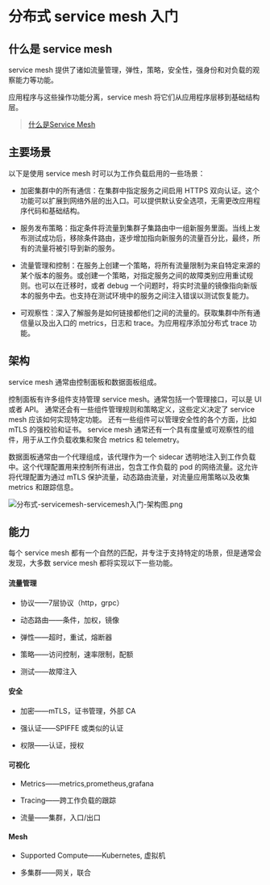 # 分布式 service mesh 入门

## 什么是 service mesh

service mesh 提供了诸如流量管理，弹性，策略，安全性，强身份和对负载的观察能力等功能。

应用程序与这些操作功能分离，service mesh 将它们从应用程序层移到基础结构层。

> [什么是Service Mesh](https://zhuanlan.zhihu.com/p/61901608)

## 主要场景

以下是使用 service mesh 时可以为工作负载启用的一些场景：

- 加密集群中的所有通信：在集群中指定服务之间启用 HTTPS 双向认证。这个功能可以扩展到网络外层的出入口。可以提供默认安全选项，无需更改应用程序代码和基础结构。

- 服务发布策略：指定条件将流量到集群子集路由中一组新服务里面。当线上发布测试成功后，移除条件路由，逐步增加指向新服务的流量百分比，最终，所有的流量将被引导到新的服务。

- 流量管理和控制：在服务上创建一个策略，将所有流量限制为来自特定来源的某个版本的服务。或创建一个策略，对指定服务之间的故障类别应用重试规则。也可以在迁移时，或者 debug 一个问题时，将实时流量的镜像指向新版本的服务中去。也支持在测试环境中的服务之间注入错误以测试恢复能力。

- 可观察性：深入了解服务是如何链接都他们之间的流量的。获取集群中所有通信量以及出入口的 metrics，日志和 trace。为应用程序添加分布式 trace 功能。

## 架构

service mesh 通常由控制面板和数据面板组成。

控制面板有许多组件支持管理 service mesh。通常包括一个管理接口，可以是 UI 或者 API。 通常还会有一些组件管理规则和策略定义，这些定义决定了 service mesh 应该如何实现特定功能。 还有一些组件可以管理安全性的各个方面，比如 mTLS 的强校验和证书。 service mesh 通常还有一个具有度量或可观察性的组件，用于从工作负载收集和聚合 metrics 和 telemetry。

数据面板通常由一个代理组成，该代理作为一个 sidecar 透明地注入到工作负载中。这个代理配置用来控制所有进出，包含工作负载的 pod 的网络流量。这允许将代理配置为通过 mTLS 保护流量，动态路由流量，对流量应用策略以及收集 metrics 和跟踪信息。

![分布式-servicemesh-servicemesh入门-架构图.png](https://cnymw.github.io/GolangStudy/docs/img/分布式-servicemesh-servicemesh入门-架构图.png)

## 能力

每个 service mesh 都有一个自然的匹配，并专注于支持特定的场景，但是通常会发现，大多数 service mesh 都将实现以下一些功能。

#### 流量管理

- 协议——7层协议（http，grpc）
  
- 动态路由——条件，加权，镜像
  
- 弹性——超时，重试，熔断器
  
- 策略——访问控制，速率限制，配额
  
- 测试——故障注入

#### 安全

- 加密——mTLS，证书管理，外部 CA
  
- 强认证——SPIFFE 或类似的认证
  
- 权限——认证，授权

#### 可视化

- Metrics——metrics,prometheus,grafana
  
- Tracing——跨工作负载的跟踪
  
- 流量——集群，入口/出口

#### Mesh

- Supported Compute——Kubernetes, 虚拟机
  
- 多集群——网关，联合

